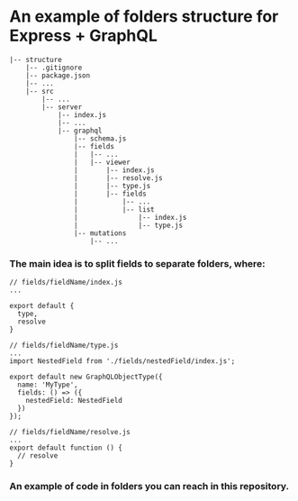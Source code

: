 # An example of folders structure for Express + GraphQL

```
|-- structure
    |-- .gitignore
    |-- package.json
    |-- ...
    |-- src
        |-- ...
        |-- server
            |-- index.js
            |-- ...
            |-- graphql
                |-- schema.js
                |-- fields
                |   |-- ...
                |   |-- viewer
                |       |-- index.js
                |       |-- resolve.js
                |       |-- type.js
                |       |-- fields
                |           |-- ...
                |           |-- list
                |               |-- index.js
                |               |-- type.js
                |-- mutations
                    |-- ...
```

### The main idea is to split fields to separate folders, where:
```
// fields/fieldName/index.js
...

export default {
  type,
  resolve
}
```

```
// fields/fieldName/type.js
...
import NestedField from './fields/nestedField/index.js';

export default new GraphQLObjectType({
  name: 'MyType',
  fields: () => ({
    nestedField: NestedField 
  })
});
```

```
// fields/fieldName/resolve.js
...
export default function () {
  // resolve
}
```

### An example of code in folders you can reach in this repository. 

